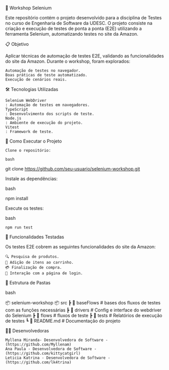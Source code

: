 🚀 Workshop Selenium

Este repositório contém o projeto desenvolvido para a disciplina de Testes no curso de Engenharia de Software da UDESC. O projeto consiste na criação e execução de testes de ponta a ponta (E2E) utilizando a ferramenta Selenium, automatizando testes no site da Amazon.

📋 Objetivo

Aplicar técnicas de automação de testes E2E, validando as funcionalidades do site da Amazon. Durante o workshop, foram explorados:

    Automação de testes no navegador.
    Boas práticas de teste automatizado.
    Execução de cenários reais.

🛠️ Tecnologias Utilizadas

    Selenium WebDriver
    : Automação de testes em navegadores.
    TypeScript
    : Desenvolvimento dos scripts de teste.
    Node.js
    : Ambiente de execução do projeto.
    Vitest
    : Framework de teste.

🚀 Como Executar o Projeto

    Clone o repositório:

    bash

git clone https://github.com/seu-usuario/selenium-workshop.git

Instale as dependências:

bash

npm install

Execute os testes:

bash

    npm run test

🧪 Funcionalidades Testadas

Os testes E2E cobrem as seguintes funcionalidades do site da Amazon:

    🔍 Pesquisa de produtos.
    🛒 Adição de itens ao carrinho.
    💳 Finalização de compra.
    🔐 Interação com a página de login.

📂 Estrutura de Pastas

bash

📦 selenium-workshop
  📦 src
 ┣ 📂 baseFlows            # bases dos fluxos de testes com as funções necessárias
 ┣ 📂 drivers            # Config e interface do webdriver do Selenium
 ┣ 📂 flows            # fluxos de teste
 ┣ 📂 tests          # Relatórios de execução de testes
 ┗ 📜 README.md        # Documentação do projeto

👨‍💻 Desenvolvedoras

    Myllena Miranda- Desenvolvedora de Software - (https://github.com/Myllenam)
    Ana Paula - Desenvolvedora de Software - (https://github.com/kittycatgirl)
    Leticia Katrina - Desenvolvedora de Software - (https://github.com/lk4trina)
